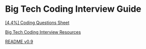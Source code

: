 # Big Tech Coding Interview Guide 

[[4.4%] Coding Questions Sheet](https://docs.google.com/spreadsheets/d/10HEfKJ2GYOzAtTdNTkc7fsRfoGNFqngrnzH_poQ7yZM/edit?usp=sharing)

[Big Tech Coding Interview Resources](https://docs.google.com/spreadsheets/d/1dILvvRg5Q6tMo5_BMRXaBVLkT8EgMITGAEANfrGH1jo/edit?usp=sharing)

[README v0.9](https://github.com/Abed-Murad/Big-Tech-Coding-Interview-Guide/blob/master/README_v0.9.md)